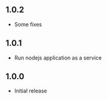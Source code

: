 <!-- https://developers.home-assistant.io/docs/add-ons/presentation#keeping-a-changelog -->

## 1.0.2

- Some fixes

## 1.0.1

- Run nodejs application as a service

## 1.0.0

- Initial release
